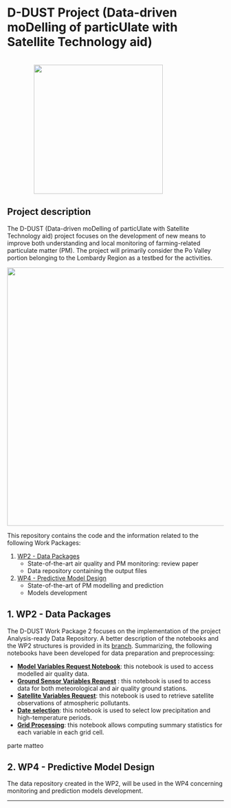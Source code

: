 # D-DUST Project (Data-driven moDelling of particUlate with Satellite Technology aid)
<br>
<center><img style="margin-right:80px;" src=D-DUST/img/DDUST__Nero.png width="300"></center>

## Project description
The D-DUST (Data-driven moDelling of particUlate with Satellite Technology aid) project focuses on the development of new means to improve both understanding and local monitoring of farming-related particulate matter (PM). The project will primarily consider the Po Valley portion belonging to the Lombardy Region as a testbed for the activities.

<center><img src=D-DUST/img/testbed.png width="600"></center>

This repository contains the code and the information related to the following Work Packages:

1. [WP2 - Data Packages](https://github.com/gisgeolab/D-DUST/tree/WP2)
    - State-of-the-art air quality and PM monitoring: review paper 
    - Data repository containing the output files 
2. [WP4 - Predictive Model Design](https://github.com/gisgeolab/D-DUST/tree/WP4)
    - State-of-the-art of PM modelling and prediction
    - Models development

## 1. WP2 - Data Packages

The D-DUST Work Package 2 focuses on the implementation of the project Analysis-ready Data Repository. A better description of the notebooks and the WP2 structures is provided in its [branch](https://github.com/gisgeolab/D-DUST/tree/WP2). Summarizing, the following notebooks have been developed for data preparation and preprocessing:

- [**Model Variables Request Notebook**](https://github.com/opengeolab/D-DUST/blob/WP2/Model%20Variables%20Request.ipynb): this notebook is used to access modelled air quality data.
- [**Ground Sensor Variables Request**](https://github.com/gisgeolab/D-DUST/blob/WP2/Ground%20Sensor%20Variables%20Request%20.ipynb) : this notebook is used to access data for both meteorological and air quality ground stations.
- [**Satellite Variables Request**](https://github.com/opengeolab/D-DUST/blob/WP2/Satellite%20Variables%20Request.ipynb): this notebook is used to retrieve satellite observations of atmospheric pollutants.
- [**Date selection**](https://github.com/opengeolab/D-DUST/blob/WP2/Date%20selection.ipynb): this notebook is used to select low precipitation and high-temperature periods.
- [**Grid Processing**](https://github.com/gisgeolab/D-DUST/blob/WP2/Grid%20Processing.ipynb): this notebook allows computing summary statistics for each variable in each grid cell.

parte matteo

## 2. WP4 - Predictive Model Design
The data repository created in the WP2, will be used in the WP4 concerning monitoring and prediction models development.

---